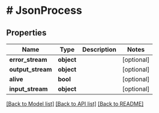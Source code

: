 # # JsonProcess

## Properties

Name | Type | Description | Notes
------------ | ------------- | ------------- | -------------
**error_stream** | **object** |  | [optional]
**output_stream** | **object** |  | [optional]
**alive** | **bool** |  | [optional]
**input_stream** | **object** |  | [optional]

[[Back to Model list]](../../README.md#models) [[Back to API list]](../../README.md#endpoints) [[Back to README]](../../README.md)
